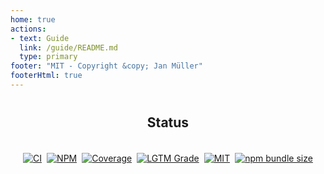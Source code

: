 ```yaml
---
home: true
actions:
- text: Guide
  link: /guide/README.md
  type: primary
footer: "MIT - Copyright &copy; Jan Müller"
footerHtml: true
---
```


<div id="status" style="margin-top: 40px">
  <h2 style="text-align: center">Status</h2>
  <div id="badges" style="align-items: center; display: flex; flex-wrap: wrap; justify-content: center; gap: 0.5rem; padding: 19.2px;">
    <a href="https://github.com/DerYeger/resumon/actions/workflows/ci.yml">
      <img alt="CI" src="https://img.shields.io/github/workflow/status/DerYeger/resumon/CI?label=ci&logo=github&color=#4DC71F">
    </a>
    <a href="https://www.npmjs.com/package/resumon">
      <img alt="NPM" src="https://img.shields.io/npm/v/resumon?logo=npm">
    </a>
    <a href="https://codecov.io/gh/DerYeger/resumon">
      <img alt="Coverage" src="https://codecov.io/gh/DerYeger/resumon/branch/master/graph/badge.svg?token=p35W6u2noe">
    </a>
    <a href="https://lgtm.com/projects/g/DerYeger/resumon">
      <img alt="LGTM Grade" src="https://img.shields.io/lgtm/grade/javascript/github/DerYeger/resumon?logo=lgtm">
    </a>
    <a href="https://opensource.org/licenses/MIT">
      <img alt="MIT" src="https://img.shields.io/npm/l/resumon?color=%234DC71F">
    </a>
    <a href="https://bundlephobia.com/package/resumon">
      <img alt="npm bundle size" src="https://img.shields.io/bundlephobia/minzip/resumon">
    </a>
  </div>
</div>
